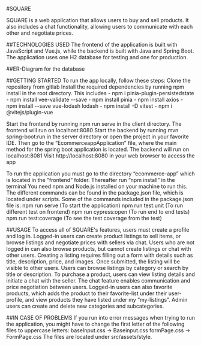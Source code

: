 #SQUARE

SQUARE is a web application that allows users to buy and sell products. It also includes a chat functionality, allowing users to communicate with each other and negotiate prices.
 
##TECHNOLOGIES USED
The frontend of the application is built with JavaScript and Vue.js, while the backend is built with Java and Spring Boot. The application uses one H2 database for testing and one for production. 

##ER-Diagram for the database



##GETTING STARTED
To run the app locally, follow these steps:
Clone the repository from gitlab 
Install the required dependencies by running npm install in the root directory. 
This includes
    - npm i pinia-plugin-persistedstate
    - npm install vee-validate --save
    - npm install pinia
    - npm install axios
    - npm install --save vue-lodash lodash
    - npm install -D vitest
    - npm i @vitejs/plugin-vue

Start the frontend by running npm run serve in the client directory. The frontend will run on localhost:8080
Start the backend by running mvn spring-boot:run in the server directory or open the project in your favorite IDE. Then go to the “EcommerceappApplication” file, where the main method for the spring boot application is located. The backend will run on localhost:8081
Visit http://localhost:8080 in your web browser to access the app
 
To run the application you must go to the directory “ecommerce-app” which is located in the “frontend” folder. Thereafter run “npm install” in the terminal 
You need npm and Node.js installed on your machine to run this. The different commands can be found in the package.json file, which is located under scripts. 
Some of the commands included in the package.json file is:
npm run serve (To start the application)
npm run test:unit (To run different test on frontend)
npm run cypress:open (To run end to end tests) 
npm run test:coverage (To see the test coverage from the test)

##USAGE
To access all of SQUARE's features, users must create a profile and log in. Logged-in users can create product listings to sell items, or browse listings and negotiate prices with sellers via chat. Users who are not logged in can also browse products, but cannot create listings or chat with other users. Creating a listing requires filling out a form with details such as title, description, price, and images. Once submitted, the listing will be visible to other users. Users can browse listings by category or search by title or description.
To purchase a product, users can view listing details and initiate a chat with the seller. The chat feature enables communication and price negotiation between users. Logged-in users can also favorite products, which adds the product to their favorite-list under their user-profile, and view products they have listed under my “my-listings”. Admin users can create and delete new categories and subcategories. 

##IN CASE OF PROBLEMS
If you run into error messages when trying to run the application, you might have to change the first letter of the following files to uppercase letters:
baseInput.css → Baseinput.css
formPage.css → FormPage.css
The files are located under src/assets/style.
